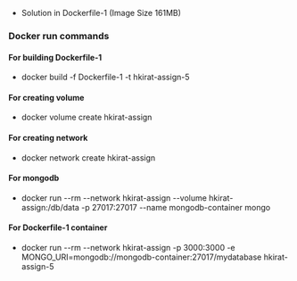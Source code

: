 - Solution in Dockerfile-1 (Image Size 161MB)
### Docker run commands
#### For building Dockerfile-1
- docker build -f Dockerfile-1 -t hkirat-assign-5
#### For creating volume
- docker volume create hkirat-assign
#### For creating network
- docker network create hkirat-assign
#### For mongodb
- docker run --rm --network hkirat-assign --volume hkirat-assign:/db/data -p 27017:27017 --name mongodb-container mongo
#### For Dockerfile-1 container
- docker run --rm --network hkirat-assign -p 3000:3000 -e MONGO_URI=mongodb://mongodb-container:27017/mydatabase hkirat-assign-5
